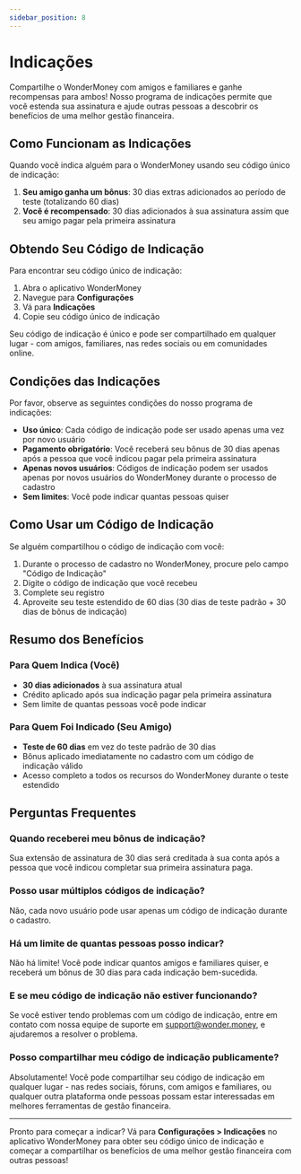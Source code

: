 ```yaml
---
sidebar_position: 8
---
```


# Indicações

Compartilhe o WonderMoney com amigos e familiares e ganhe recompensas para ambos! Nosso programa de indicações permite que você estenda sua assinatura e ajude outras pessoas a descobrir os benefícios de uma melhor gestão financeira.

## Como Funcionam as Indicações

Quando você indica alguém para o WonderMoney usando seu código único de indicação:

1. **Seu amigo ganha um bônus**: 30 dias extras adicionados ao período de teste (totalizando 60 dias)
2. **Você é recompensado**: 30 dias adicionados à sua assinatura assim que seu amigo pagar pela primeira assinatura

## Obtendo Seu Código de Indicação

Para encontrar seu código único de indicação:

1. Abra o aplicativo WonderMoney
2. Navegue para **Configurações**
3. Vá para **Indicações**
4. Copie seu código único de indicação

Seu código de indicação é único e pode ser compartilhado em qualquer lugar - com amigos, familiares, nas redes sociais ou em comunidades online.

## Condições das Indicações

Por favor, observe as seguintes condições do nosso programa de indicações:

- **Uso único**: Cada código de indicação pode ser usado apenas uma vez por novo usuário
- **Pagamento obrigatório**: Você receberá seu bônus de 30 dias apenas após a pessoa que você indicou pagar pela primeira assinatura
- **Apenas novos usuários**: Códigos de indicação podem ser usados apenas por novos usuários do WonderMoney durante o processo de cadastro
- **Sem limites**: Você pode indicar quantas pessoas quiser

## Como Usar um Código de Indicação

Se alguém compartilhou o código de indicação com você:

1. Durante o processo de cadastro no WonderMoney, procure pelo campo "Código de Indicação"
2. Digite o código de indicação que você recebeu
3. Complete seu registro
4. Aproveite seu teste estendido de 60 dias (30 dias de teste padrão + 30 dias de bônus de indicação)

## Resumo dos Benefícios

### Para Quem Indica (Você)
- **30 dias adicionados** à sua assinatura atual
- Crédito aplicado após sua indicação pagar pela primeira assinatura
- Sem limite de quantas pessoas você pode indicar

### Para Quem Foi Indicado (Seu Amigo)
- **Teste de 60 dias** em vez do teste padrão de 30 dias
- Bônus aplicado imediatamente no cadastro com um código de indicação válido
- Acesso completo a todos os recursos do WonderMoney durante o teste estendido

## Perguntas Frequentes

### Quando receberei meu bônus de indicação?

Sua extensão de assinatura de 30 dias será creditada à sua conta após a pessoa que você indicou completar sua primeira assinatura paga.

### Posso usar múltiplos códigos de indicação?

Não, cada novo usuário pode usar apenas um código de indicação durante o cadastro.

### Há um limite de quantas pessoas posso indicar?

Não há limite! Você pode indicar quantos amigos e familiares quiser, e receberá um bônus de 30 dias para cada indicação bem-sucedida.

### E se meu código de indicação não estiver funcionando?

Se você estiver tendo problemas com um código de indicação, entre em contato com nossa equipe de suporte em support@wonder.money, e ajudaremos a resolver o problema.

### Posso compartilhar meu código de indicação publicamente?

Absolutamente! Você pode compartilhar seu código de indicação em qualquer lugar - nas redes sociais, fóruns, com amigos e familiares, ou qualquer outra plataforma onde pessoas possam estar interessadas em melhores ferramentas de gestão financeira.

---

Pronto para começar a indicar? Vá para **Configurações > Indicações** no aplicativo WonderMoney para obter seu código único de indicação e começar a compartilhar os benefícios de uma melhor gestão financeira com outras pessoas!
